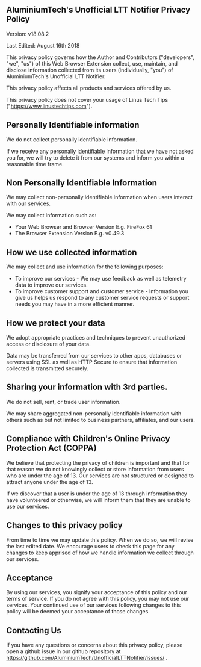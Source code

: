 ## AluminiumTech's Unofficial LTT Notifier Privacy Policy

Version: v18.08.2

Last Edited: August 16th 2018

This privacy policy governs how the Author and Contributors ("developers", "we", "us") of this Web Browser Extension collect, use, maintain, and disclose information collected from its users (individually, "you") of AluminiumTech's Unofficial LTT Notifier.

This privacy policy affects all products and services offered by us.

This privacy policy does not cover your usage of Linus Tech Tips ("https://www.linustechtips.com").

## Personally Identifiable information
We do not collect personally identifiable information.

If we receive any personally identifiable information that we have not asked you for, we will try to delete it from our systems and inform you within a reasonable time frame.

## Non Personally Identifiable Information
We may collect non-personally identifiable information when users interact with our services.

We may collect information such as:
* Your Web Browser and Browser Version E.g. FireFox 61
* The Browser Extension Version E.g. v0.49.3

## How we use collected information
We may collect and use information for the following purposes:

* To improve our services - We may use feedback as well as telemetry data to improve our services.
* To improve customer support and customer service - Information you give us helps us respond to any customer service requests or support needs you may have in a more efficient manner.

## How we protect your data
We adopt appropriate practices and techniques to prevent unauthorized access or disclosure of your data.

Data may be transferred from our services to other apps, databases or servers using SSL as well as HTTP Secure to ensure that information collected is transmitted securely.

## Sharing your information with 3rd parties.
We do not sell, rent, or trade user information.

We may share aggregated non-personally identifiable information with others such as but not limited to business partners, affiliates, and our users.

## Compliance with Children's Online Privacy Protection Act (COPPA)
We believe that protecting the privacy of children is important and that for that reason we do not knowingly collect or store information from users who are under the age of 13. Our services are not structured or designed to attract anyone under the age of 13.

If we discover that a user is under the age of 13 through information they have volunteered or otherwise, we will inform them that they are unable to use our services.

## Changes to this privacy policy
From time to time we may update this policy. When we do so, we will revise the last edited date. We encourage users to check this page for any changes to keep apprised of how we handle information we collect through our services.

## Acceptance
By using our services, you signify your acceptance of this policy and our terms of service. If you do not agree with this policy, you may not use our services. Your continued use of our services following changes to this policy will be deemed your acceptance of those changes.

## Contacting Us
If you have any questions or concerns about this privacy policy, please open a github issue in our github repository at https://github.com/AluminiumTech/UnofficialLTTNotifier/issues/ .
